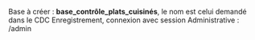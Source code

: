 Base à créer : **base_contrôle_plats_cuisinés**, le nom est celui demandé dans le CDC
Enregistrement, connexion avec session Administrative : /admin